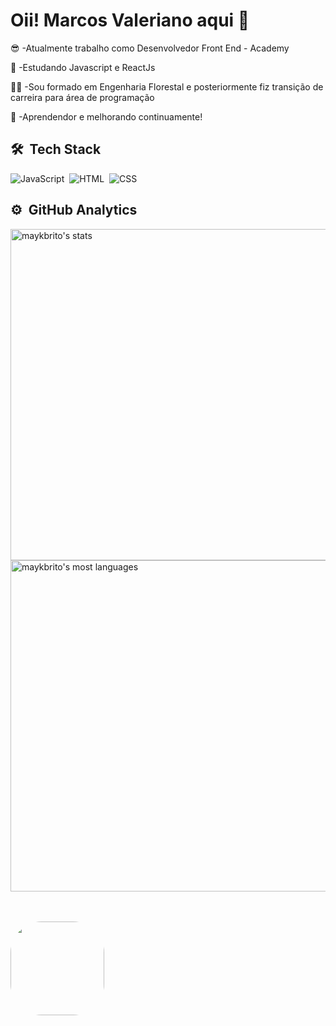 # Oii! Marcos Valeriano aqui 🤘

😎 -Atualmente trabalho como Desenvolvedor Front End - Academy

🧐 -Estudando Javascript e ReactJs

👨‍💻 -Sou formado em Engenharia Florestal e posteriormente fiz transição de carreira para área de programação 

🤲 -Aprendendor e melhorando continuamente!
<br>
## 🛠 &nbsp;Tech Stack

![JavaScript](https://img.shields.io/badge/-JavaScript-05122A?style=flat&logo=javascript)&nbsp;
![HTML](https://img.shields.io/badge/-HTML-05122A?style=flat&logo=HTML5)&nbsp;
![CSS](https://img.shields.io/badge/-CSS-05122A?style=flat&logo=CSS3&logoColor=1572B6)&nbsp;
<br>
## ⚙️ &nbsp;GitHub Analytics

<p align="left">
<img width="530em" src="https://github-readme-stats.vercel.app/api?username=marcosfov&show_icons=true&theme=vision-friendly-dark" alt="maykbrito's stats"/>
<img width="530em" src="https://github-readme-stats.vercel.app/api/top-langs/?username=marcosfov&layout=compact&theme=vision-friendly-dark" alt="maykbrito's most languages"/>
</p>
<br>
<div style="display: inline_block"><br>
  <img align="left" alt="" height="150" style="border-radius:50px;" src="https://images.app.goo.gl/9uN8vPbkG3CYx2gu6?width=676&height=676">
</div>
